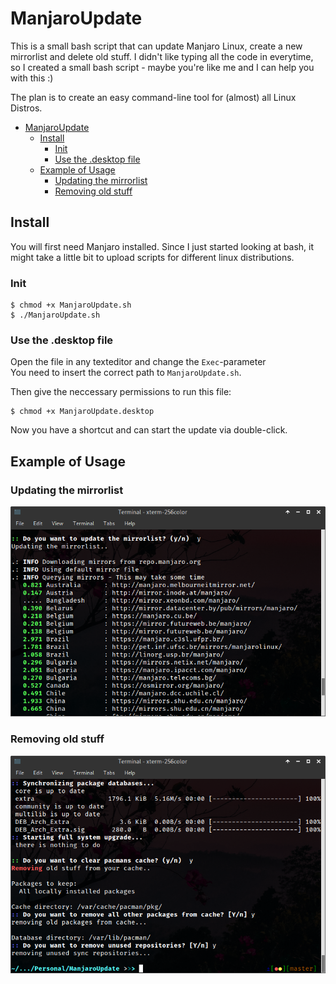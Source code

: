 # ManjaroUpdate

This is a small bash script that can update Manjaro Linux, create a new mirrorlist and delete old stuff.
I didn't like typing all the code in everytime, so I created a small bash script - 
maybe you're like me and I can help you with this :)


The plan is to create an easy command-line tool for (almost) all Linux Distros.

- [ManjaroUpdate](#manjaroupdate)
    - [Install](#install)
        - [Init](#init)
        - [Use the .desktop file](#use-the-desktop-file)
    - [Example of Usage](#example-of-usage)
        - [Updating the mirrorlist](#updating-the-mirrorlist)
        - [Removing old stuff](#removing-old-stuff)

## Install

You will first need Manjaro installed.
Since I just started looking at bash, it might take a little bit to upload scripts for different linux distributions.

### Init

    $ chmod +x ManjaroUpdate.sh
    $ ./ManjaroUpdate.sh

### Use the .desktop file

Open the file in any texteditor and change the `Exec`-parameter
\
You need to insert the correct path to `ManjaroUpdate.sh`.

Then give the neccessary permissions to run this file:

    $ chmod +x ManjaroUpdate.desktop

Now you have a shortcut and can start the update via double-click.

## Example of Usage

### Updating the mirrorlist

![Mirrorlist Update](img/mirrorupdate.png)

### Removing old stuff

![Removing old stuff](img/removingStuff.png)